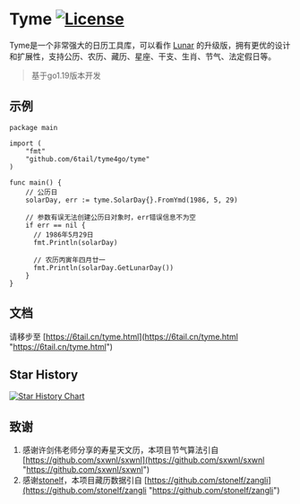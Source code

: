 # Tyme [![License](https://img.shields.io/badge/license-MIT-4EB1BA.svg?style=flat-square)](https://github.com/6tail/tyme4go/blob/master/LICENSE)

Tyme是一个非常强大的日历工具库，可以看作 [Lunar](https://6tail.cn/calendar/api.html "https://6tail.cn/calendar/api.html") 的升级版，拥有更优的设计和扩展性，支持公历、农历、藏历、星座、干支、生肖、节气、法定假日等。

> 基于go1.19版本开发

## 示例

    package main
     
    import (
        "fmt"
        "github.com/6tail/tyme4go/tyme"
    )
     
    func main() {
        // 公历日
        solarDay, err := tyme.SolarDay{}.FromYmd(1986, 5, 29)

        // 参数有误无法创建公历日对象时，err错误信息不为空
        if err == nil {
          // 1986年5月29日
          fmt.Println(solarDay)
           
          // 农历丙寅年四月廿一
          fmt.Println(solarDay.GetLunarDay())
        }
    }

## 文档

请移步至 [https://6tail.cn/tyme.html](https://6tail.cn/tyme.html "https://6tail.cn/tyme.html")

## Star History

[![Star History Chart](https://api.star-history.com/svg?repos=6tail/tyme4go&type=Date)](https://star-history.com/#6tail/tyme4go&Date)

## 致谢
1. 感谢许剑伟老师分享的寿星天文历，本项目节气算法引自 [https://github.com/sxwnl/sxwnl](https://github.com/sxwnl/sxwnl "https://github.com/sxwnl/sxwnl")
2. 感谢[stonelf](https://github.com/stonelf "https://github.com/stonelf")，本项目藏历数据引自 [https://github.com/stonelf/zangli](https://github.com/stonelf/zangli "https://github.com/stonelf/zangli")

